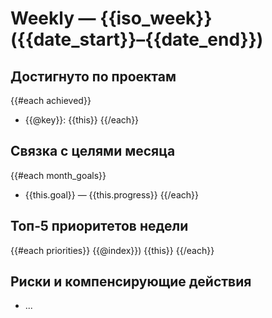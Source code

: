 # Weekly — {{iso_week}} ({{date_start}}–{{date_end}})

## Достигнуто по проектам
{{#each achieved}}
- {{@key}}: {{this}}
{{/each}}

## Связка с целями месяца
{{#each month_goals}}
- {{this.goal}} — {{this.progress}}
{{/each}}

## Топ‑5 приоритетов недели
{{#each priorities}}
{{@index}}) {{this}}
{{/each}}

## Риски и компенсирующие действия
- ...
